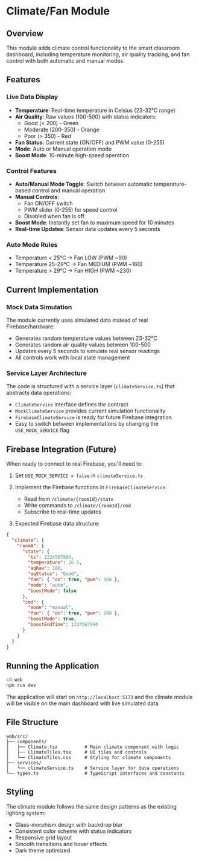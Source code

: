 # Climate/Fan Module

## Overview

This module adds climate control functionality to the smart classroom dashboard, including temperature monitoring, air quality tracking, and fan control with both automatic and manual modes.

## Features

### Live Data Display
- **Temperature**: Real-time temperature in Celsius (23-32°C range)
- **Air Quality**: Raw values (100-500) with status indicators:
  - Good (< 200) - Green
  - Moderate (200-350) - Orange  
  - Poor (> 350) - Red
- **Fan Status**: Current state (ON/OFF) and PWM value (0-255)
- **Mode**: Auto or Manual operation mode
- **Boost Mode**: 10-minute high-speed operation

### Control Features
- **Auto/Manual Mode Toggle**: Switch between automatic temperature-based control and manual operation
- **Manual Controls**: 
  - Fan ON/OFF switch
  - PWM slider (0-255) for speed control
  - Disabled when fan is off
- **Boost Mode**: Instantly set fan to maximum speed for 10 minutes
- **Real-time Updates**: Sensor data updates every 5 seconds

### Auto Mode Rules
- Temperature < 25°C → Fan LOW (PWM ~90)
- Temperature 25-29°C → Fan MEDIUM (PWM ~160)  
- Temperature > 29°C → Fan HIGH (PWM ~230)

## Current Implementation

### Mock Data Simulation
The module currently uses simulated data instead of real Firebase/hardware:
- Generates random temperature values between 23-32°C
- Generates random air quality values between 100-500
- Updates every 5 seconds to simulate real sensor readings
- All controls work with local state management

### Service Layer Architecture
The code is structured with a service layer (`climateService.ts`) that abstracts data operations:
- `ClimateService` interface defines the contract
- `MockClimateService` provides current simulation functionality
- `FirebaseClimateService` is ready for future Firebase integration
- Easy to switch between implementations by changing the `USE_MOCK_SERVICE` flag

## Firebase Integration (Future)

When ready to connect to real Firebase, you'll need to:

1. Set `USE_MOCK_SERVICE = false` in `climateService.ts`
2. Implement the Firebase functions in `FirebaseClimateService`:
   - Read from `/climate/{roomId}/state`
   - Write commands to `/climate/{roomId}/cmd`
   - Subscribe to real-time updates

3. Expected Firebase data structure:
```json
{
  "climate": {
    "roomA": {
      "state": {
        "ts": 1234567890,
        "temperature": 26.5,
        "aqRaw": 180,
        "aqStatus": "Good",
        "fan": { "on": true, "pwm": 160 },
        "mode": "auto",
        "boostMode": false
      },
      "cmd": {
        "mode": "manual",
        "fan": { "on": true, "pwm": 200 },
        "boostMode": true,
        "boostEndTime": 1234567890
      }
    }
  }
}
```

## Running the Application

```bash
cd web
npm run dev
```

The application will start on `http://localhost:5173` and the climate module will be visible on the main dashboard with live simulated data.

## File Structure

```
web/src/
├── components/
│   ├── Climate.tsx          # Main climate component with logic
│   ├── ClimateTiles.tsx     # UI tiles and controls
│   └── ClimateTiles.css     # Styling for climate components
├── services/
│   └── climateService.ts    # Service layer for data operations
└── types.ts                 # TypeScript interfaces and constants
```

## Styling

The climate module follows the same design patterns as the existing lighting system:
- Glass-morphism design with backdrop blur
- Consistent color scheme with status indicators
- Responsive grid layout
- Smooth transitions and hover effects
- Dark theme optimized
